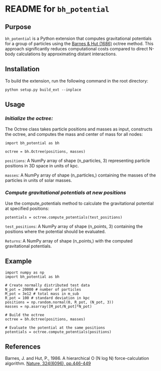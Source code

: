 # **README** for `bh_potential`

## **Purpose**

`bh_potential` is a Python extension that computes gravitational potentials for a group of particles using the [Barnes & Hut (1686)](https://ui.adsabs.harvard.edu/abs/1986Natur.324..446B/abstract "Barnes & Hut (1686)") octree method. This approach significantly reduces computational costs compared to direct N-body calculations by approximating distant interactions.

## **Installation**

To build the extension, run the following command in the root directory:

```
python setup.py build_ext --inplace
```
## **Usage**

### *Initialize the octree:*

The Octree class takes particle positions and masses as input, constructs the octree, and computes the mass and center of mass for all nodes:
```
import bh_potential as bh

octree = bh.Octree(positions, masses)
```

`positions`: A NumPy array of shape (n_particles, 3) representing particle positions in 3D space in units of kpc.

`masses`: A NumPy array of shape (n_particles,) containing the masses of the particles in units of solar masses.

### *Compute gravitational potentials at new positions*
Use the compute_potentials method to calculate the gravitational potential at specified positions:
```
potentials = octree.compute_potentials(test_positions)
```

`test_positions`: A NumPy array of shape (n_points, 3) containing the positions where the potential should be evaluated.

`Returns`: A NumPy array of shape (n_points,) with the computed gravitational potentials.

## Example

```
import numpy as np
import bh_potential as bh

# Create normally distributed test data
N_pot = 20000 # number of particles
M_pot = 3e12 # total mass in m_sub
R_pot = 100 # standard deviation in kpc
positions = np.random.normal(0, R_pot, (N_pot, 3))
masses = np.asarray([M_pot/N_pot]*N_pot)

# Build the octree
octree = bh.Octree(positions, masses)

# Evaluate the potential at the same positions
potentials = octree.compute_potentials(positions)
```

## **References**
Barnes, J. and Hut, P., 1986. A hierarchical O (N log N) force-calculation algorithm. [Nature, 324(6096), pp.446-449](https://ui.adsabs.harvard.edu/abs/1986Natur.324..446B/abstract "Barnes & Hut (1686)")